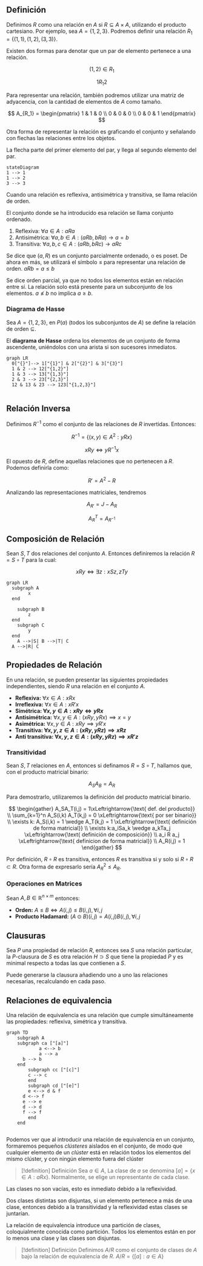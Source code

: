 ## Definición

Definimos $R$ como una relación en $A$ si $R \subseteq A\times A$, utilizando el producto cartesiano. Por ejemplo, sea $A = \{1, 2, 3\}$. Podremos definir una relación $R_1 = \{(1,1), (1,2), (3,3)\}$.

Existen dos formas para denotar que un par de elemento pertenece a una relación.

$$
(1, 2) \in R_1
$$

$$
1R_1 2
$$

Para representar una relación, también podremos utilizar una matriz de adyacencia, con la cantidad de elementos de $A$ como tamaño.

$$
A_{R_1} = \begin{pmatrix}
1 & 1 & 0 \\
0 & 0 & 0 \\
0 & 0 & 1
\end{pmatrix}
$$

Otra forma de representar la relación es graficando el conjunto y señalando con flechas las relaciones entre los objetos.

La flecha parte del primer elemento del par, y llega al segundo elemento del par.

```mermaid
stateDiagram
1 --> 1
1 --> 2
3 --> 3

```

Cuando una relación es reflexiva, antisimétrica y transitiva, se llama relación de orden.

El conjunto donde se ha introducido esa relación se llama conjunto ordenado.

1. Reflexiva: $\forall a \in A: aRa$
2. Antisimétrica: $\forall a,b \in A: (aRb, bRa) \to a=b$
3. Transitiva: $\forall a,b,c \in A: (aRb, bRc) \to aRc$

Se dice que $(a, R)$ es un conjunto parcialmente ordenado, o es poset. De ahora en más, se utilizará el símbolo $\leq$ para representar una relación de orden. $aRb = a ≤ b$

Se dice orden parcial, ya que no todos los elementos están en relación entre sí. La relación solo está presente para un subconjunto de los elementos. $a \nleq b$ no implica $a \geq b$.

### Diagrama de Hasse

Sea $A = \{1,2,3\}$, en $P(a)$ (todos los subconjuntos de $A$) se define la relación de orden $\subseteq$.

El **diagrama de Hasse** ordena los elementos de un conjunto de forma ascendente, uniéndolos con una arista si son sucesores inmediatos.

```mermaid
graph LR
  0["{}"]--> 1["{1}"] & 2["{2}"] & 3["{3}"]
  1 & 2 --> 12["{1,2}"]
  1 & 3 --> 13["{1,3}"]
  2 & 3 --> 23["{2,3}"]
  12 & 13 & 23 --> 123["{1,2,3}"]
  
```

## Relación Inversa

Definimos $R^{-1}$ como el conjunto de las relaciones de $R$ invertidas. Entonces:

$$
R^{-1} = \{(x,y) \in A^2 : yRx\}
$$

$$
xRy \iff yR^{-1}x
$$

El opuesto de $R$, define aquellas relaciones que no pertenecen a $R$. Podemos definirla como:

$$
R' = A^2 - R
$$

Analizando las representaciones matriciales, tendremos

$$
A_{R'} = J - A_R
$$

$$
A_R^T = A_{R^{-1}}
$$

## Composición de Relación

Sean $S, T$ dos relaciones del conjunto $A$. Entonces definiremos la relación $R = S \circ T$ para la cual:

$$
xRy \iff \exists z: xSz, zTy
$$

```mermaid
graph LR
  subgraph A
		x
  end
  
	subgraph B
		z
  end
	subgraph C
		y
  end
	A -->|S| B -->|T| C
  A -->|R| C
```

## Propiedades de Relación

En una relación, se pueden presentar las siguientes propiedades independientes, siendo $R$ una relación en el conjunto $A$.

- **Reflexiva:** $\forall x \in A: xRx$
- **Irreflexiva:** $\forall x \in A: xR'x$
- **Simétrica: $\forall x,y \in A: xRy \iff yRx$**
- **Antisimétrica:** $\forall x,y \in A: (xRy, yRx) \implies x =y$
- **Asimétrica:** $\forall x,y \in A: xRy \implies yR'x$
- **Transitiva: $\forall x,y,z \in A: (xRy, yRz) \implies xRz$**
- **Anti transitiva: $\forall x,y,z \in A: (xRy, yRz) \implies xR'z$**

### Transitividad

Sean $S,T$ relaciones en $A$, entonces si definamos $R = S \circ T$, hallamos que, con el producto matricial binario:

$$
A_SA_B = A_R
$$

Para demostrarlo, utilizaremos la definición del producto matricial binario.

$$
\begin{gather}
A_SA_T(i,j) = 1\xLeftrightarrow{\text{ def. del producto}} \\ \sum_{k=1}^n A_S(i,k) A_T(k,j)  = 0 \xLeftrightarrow{\text{ por ser binario}} \\
\exists k: A_S(i,k) = 1 \wedge A_T(k,j) = 1 \xLeftrightarrow{\text{ definición de forma matricial}}  \\
\exists k:a_iSa_k \wedge a_kTa_j \xLeftrightarrow{\text{ definición de composición}} \\
a_i R a_j \xLeftrightarrow{\text{ definicion de forma matricial}} \\  A_R(i,j) = 1
\end{gather}
$$

Por definición, $R \circ R$ es transitiva, entonces $R$ es transitiva si y solo si $R \circ R \subset R$. Otra forma de expresarlo sería $A^2_R \leq A_R$.

### Operaciones en Matrices

Sean $A,B \in \mathbb{R}^{n\times m}$ entonces:

- **Orden:** $A \leq B \iff A(i,j) \leq B(i,j), \forall i,j$
- **Producto Hadamard:** $(A \odot B)(i,j) = A(i,j)B(i,j), \forall i,j$

## Clausuras

Sea $P$ una propiedad de relación $R$, entonces sea $S$ una relación particular, la $P\text{-clausura}$ de $S$ es otra relación $H \supset S$ que tiene la propiedad $P$ y es minimal respecto a todas las que contienen a $S$.

Puede generarse la clausura añadiendo uno a uno las relaciones necesarias, recalculando en cada paso.

## Relaciones de equivalencia

Una relación de equivalencia es una relación que cumple simultáneamente las propiedades: reflexiva, simétrica y transitiva.

```mermaid
graph TD
	subgraph A
    subgraph ca ["[a]"]
			a <--> b
			a --> a
      b --> b
    end
		subgraph cc ["[c]"]
	    c --> c
		end
		subgraph cd ["[e]"]
	    e <--> d & f
      d <--> f
      e --> e
      d --> d
      f --> f
		end
	end
  
```

Podemos ver que al introducir una relación de equivalencia en un conjunto, formaremos pequeños *clústeres* aislados en el conjunto, de modo que cualquier elemento de un *clúster* está en relación todos los elementos del mismo clúster, y con ningún elemento fuera del clúster

> [!definition] Definición
> Sea $a \in A$, La clase de $a$ se denomina $[a] = \{x \in A: aRx\}$. Normalmente, se elige un representante de cada clase.

Las clases no son vacías, esto es inmediato debido a la reflexividad.

Dos clases distintas son disjuntas, si un elemento pertenece a más de una clase, entonces debido a la transitividad y la reflexividad estas clases se juntarían.

La relación de equivalencia introduce una partición de clases, coloquialmente conocida como partición. Todos los elementos están en por lo menos una clase y las clases son disjuntas.

> [!definition] Definición
> Definimos $A/R$ como el conjunto de clases de $A$ bajo la relación de equivalencia de $R$. $A/R = \{[a]: a \in A\}$
